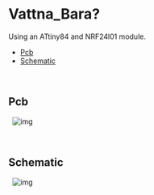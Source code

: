 # Vattna_Bara?

Using an ATtiny84 and NRF24l01 module.

- [Pcb](#Pcb)
- [Schematic](#Schematic)

&nbsp;
## Pcb
&nbsp;
![img](https://github.com/Peppson/Vattna_Bara/blob/main/Pcb.png)

&nbsp;
## Schematic
&nbsp;
![img](https://github.com/Peppson/Vattna_Bara/blob/main/Schematic.png)

